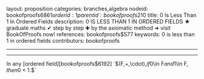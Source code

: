 layout: proposition
categories: branches,algebra
nodeid: bookofproofs$6861
orderid: 1
parentid: bookofproofs$210
title: $0$ Is Less Than $1$ In Ordered Fields
description: 0 IS LESS THAN 1 IN ORDERED FIELDS ★ graduate maths ✔ step by step ✚ by the axiomatic method ➜ visit BookOfProofs now!
references: bookofproofs$577
keywords: 0 is less than 1 in ordered fields
contributors: bookofproofs

---


---

In any [ordered field][bookofproofs$6192] `$(F,+,\cdot),$` if `$0\in F$` and `$1\in F$`, then `$0 <  1.$`
